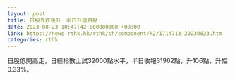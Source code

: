```yaml
---
layout: post
title: 日股先跌後升　半日升逾百點
date: 2023-08-23 10:47:42.000000000 +08:00
link: https://news.rthk.hk/rthk/ch/component/k2/1714713-20230823.htm
categories: rthk
---
```


日股低開高走，日經指數上試32000點水平，半日收報31962點，升106點，升幅0.33%。
